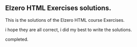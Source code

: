 ## Elzero HTML Exercises solutions.

This is the solutions of the Elzero HTML course Exercises.

i hope they are all correct, i did my best to write the solutions.

completed.
